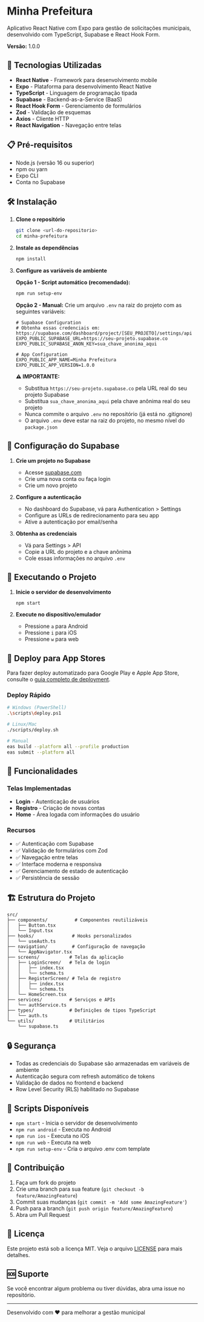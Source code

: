 # Minha Prefeitura

Aplicativo React Native com Expo para gestão de solicitações municipais, desenvolvido com TypeScript, Supabase e React Hook Form.

**Versão:** 1.0.0

## 🚀 Tecnologias Utilizadas

- **React Native** - Framework para desenvolvimento mobile
- **Expo** - Plataforma para desenvolvimento React Native
- **TypeScript** - Linguagem de programação tipada
- **Supabase** - Backend-as-a-Service (BaaS)
- **React Hook Form** - Gerenciamento de formulários
- **Zod** - Validação de esquemas
- **Axios** - Cliente HTTP
- **React Navigation** - Navegação entre telas

## 📋 Pré-requisitos

- Node.js (versão 16 ou superior)
- npm ou yarn
- Expo CLI
- Conta no Supabase

## 🛠️ Instalação

1. **Clone o repositório**

   ```bash
   git clone <url-do-repositorio>
   cd minha-prefeitura
   ```

2. **Instale as dependências**

   ```bash
   npm install
   ```

3. **Configure as variáveis de ambiente**

   **Opção 1 - Script automático (recomendado):**

   ```bash
   npm run setup-env
   ```

   **Opção 2 - Manual:**
   Crie um arquivo `.env` na raiz do projeto com as seguintes variáveis:

   ```env
   # Supabase Configuration
   # Obtenha essas credenciais em: https://supabase.com/dashboard/project/[SEU_PROJETO]/settings/api
   EXPO_PUBLIC_SUPABASE_URL=https://seu-projeto.supabase.co
   EXPO_PUBLIC_SUPABASE_ANON_KEY=sua_chave_anonima_aqui

   # App Configuration
   EXPO_PUBLIC_APP_NAME=Minha Prefeitura
   EXPO_PUBLIC_APP_VERSION=1.0.0
   ```

   **⚠️ IMPORTANTE:**
   - Substitua `https://seu-projeto.supabase.co` pela URL real do seu projeto Supabase
   - Substitua `sua_chave_anonima_aqui` pela chave anônima real do seu projeto
   - Nunca commite o arquivo `.env` no repositório (já está no .gitignore)
   - O arquivo `.env` deve estar na raiz do projeto, no mesmo nível do `package.json`

## 🔧 Configuração do Supabase

1. **Crie um projeto no Supabase**
   - Acesse [supabase.com](https://supabase.com)
   - Crie uma nova conta ou faça login
   - Crie um novo projeto

2. **Configure a autenticação**
   - No dashboard do Supabase, vá para Authentication > Settings
   - Configure as URLs de redirecionamento para seu app
   - Ative a autenticação por email/senha

3. **Obtenha as credenciais**
   - Vá para Settings > API
   - Copie a URL do projeto e a chave anônima
   - Cole essas informações no arquivo `.env`

## 🚀 Executando o Projeto

1. **Inicie o servidor de desenvolvimento**

   ```bash
   npm start
   ```

2. **Execute no dispositivo/emulador**
   - Pressione `a` para Android
   - Pressione `i` para iOS
   - Pressione `w` para web

## 📱 Deploy para App Stores

Para fazer deploy automatizado para Google Play e Apple App Store, consulte o [guia completo de deployment](DEPLOYMENT.md).

### Deploy Rápido

```bash
# Windows (PowerShell)
.\scripts\deploy.ps1

# Linux/Mac
./scripts/deploy.sh

# Manual
eas build --platform all --profile production
eas submit --platform all
```

## 📱 Funcionalidades

### Telas Implementadas

- **Login** - Autenticação de usuários
- **Registro** - Criação de novas contas
- **Home** - Área logada com informações do usuário

### Recursos

- ✅ Autenticação com Supabase
- ✅ Validação de formulários com Zod
- ✅ Navegação entre telas
- ✅ Interface moderna e responsiva
- ✅ Gerenciamento de estado de autenticação
- ✅ Persistência de sessão

## 🏗️ Estrutura do Projeto

```
src/
├── components/          # Componentes reutilizáveis
│   ├── Button.tsx
│   └── Input.tsx
├── hooks/              # Hooks personalizados
│   └── useAuth.ts
├── navigation/         # Configuração de navegação
│   └── AppNavigator.tsx
├── screens/           # Telas da aplicação
│   ├── LoginScreen/   # Tela de login
│   │   ├── index.tsx
│   │   └── schema.ts
│   ├── RegisterScreen/ # Tela de registro
│   │   ├── index.tsx
│   │   └── schema.ts
│   └── HomeScreen.tsx
├── services/          # Serviços e APIs
│   └── authService.ts
├── types/             # Definições de tipos TypeScript
│   └── auth.ts
└── utils/             # Utilitários
    └── supabase.ts
```

## 🔒 Segurança

- Todas as credenciais do Supabase são armazenadas em variáveis de ambiente
- Autenticação segura com refresh automático de tokens
- Validação de dados no frontend e backend
- Row Level Security (RLS) habilitado no Supabase

## 📝 Scripts Disponíveis

- `npm start` - Inicia o servidor de desenvolvimento
- `npm run android` - Executa no Android
- `npm run ios` - Executa no iOS
- `npm run web` - Executa na web
- `npm run setup-env` - Cria o arquivo .env com template

## 🤝 Contribuição

1. Faça um fork do projeto
2. Crie uma branch para sua feature (`git checkout -b feature/AmazingFeature`)
3. Commit suas mudanças (`git commit -m 'Add some AmazingFeature'`)
4. Push para a branch (`git push origin feature/AmazingFeature`)
5. Abra um Pull Request

## 📄 Licença

Este projeto está sob a licença MIT. Veja o arquivo [LICENSE](LICENSE) para mais detalhes.

## 🆘 Suporte

Se você encontrar algum problema ou tiver dúvidas, abra uma issue no repositório.

---

Desenvolvido com ❤️ para melhorar a gestão municipal
